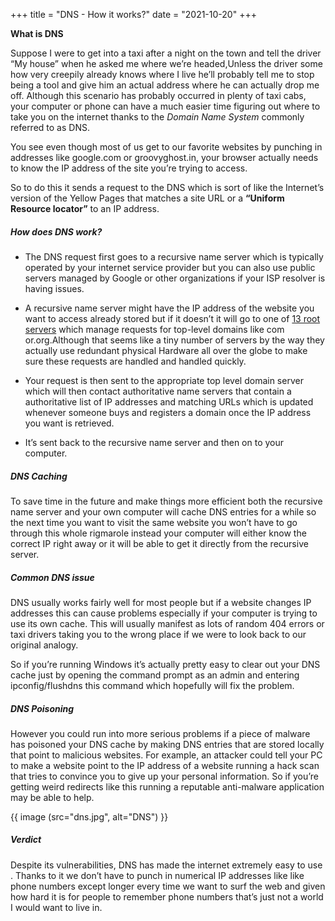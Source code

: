 +++
title = "DNS - How it works?"
date = "2021-10-20"
+++

**What is DNS**

Suppose I were to get into a taxi after a night on the town and tell the driver “My house” when he asked me where we’re headed,Unless the driver some how very creepily already knows where I live he’ll probably tell me to stop being a tool and give him an actual address where he can actually drop me off. Although this scenario has probably occurred in plenty of taxi cabs, your computer or phone can have a much easier time figuring out where to take you on the internet thanks to the *Domain Name System* commonly referred to as DNS.

You see even though most of us get to our favorite websites by punching in addresses like google.com or groovyghost.in, your browser actually needs to know the IP address of the site you’re trying to access.

So to do this it sends a request to the DNS which is sort of like the Internet’s version of the Yellow Pages that matches a site URL or a **“Uniform Resource locator”** to an IP address.

##### How does DNS work?
- The DNS request first goes to a recursive name server which is typically operated by your internet service provider but you can also use public servers managed by Google or other organizations if your ISP resolver is having issues.

- A recursive name server might have the IP address of the website you want to access already stored but if it doesn’t it will go to one of [13 root servers](https://www.iana.org/domains/root/servers) which manage requests for top-level domains like com or.org.Although that seems like a tiny number of servers by the way they actually use redundant physical Hardware all over the globe to make sure these requests are handled and handled quickly.

- Your request is then sent to the appropriate top level domain server which will then contact authoritative name servers that contain a authoritative list of IP addresses and matching URLs which is updated whenever someone buys and registers a domain once the IP address you want is retrieved.

- It’s sent back to the recursive name server and then on to your computer.

##### DNS Caching
To save time in the future and make things more efficient both the recursive name server and your own computer will cache DNS entries for a while so the next time you want to visit the same website you won’t have to go through this whole rigmarole instead your computer will either know the correct IP right away or it will be able to get it directly from the recursive server.

##### Common DNS issue
DNS usually works fairly well for most people but if a website changes IP addresses this can cause problems especially if your computer is trying to use its own cache. This will usually manifest as lots of random 404 errors or taxi drivers taking you to the wrong place if we were to look back to our original analogy.

So if you’re running Windows it’s actually pretty easy to clear out your DNS cache just by opening the command prompt as an admin and entering ipconfig/flushdns this command which hopefully will fix the problem.

##### DNS Poisoning
However you could run into more serious problems if a piece of malware has poisoned your DNS cache by making DNS entries that are stored locally that point to malicious websites. For example, an attacker could tell your PC to make a website point to the IP address of a website running a hack scan that tries to convince you to give up your personal information.
So if you’re getting weird redirects like this running a reputable anti-malware application may be able to help.

{{ image (src="dns.jpg", alt="DNS") }}

##### Verdict
Despite its vulnerabilities, DNS has made the internet extremely easy to use . Thanks to it we don’t have to punch in numerical IP addresses like like phone numbers except longer every time we want to surf the web and given how hard it is for people to remember phone numbers that’s just not a world I would want to live in.